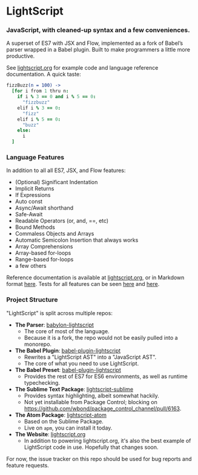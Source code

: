 # LightScript

### JavaScript, with cleaned-up syntax and a few conveniences.

A superset of ES7 with JSX and Flow,
implemented as a fork of Babel’s parser wrapped in a Babel plugin. Built to make programmers a little more productive.

See [lightscript.org](http://lightscript.org) for example code
and language reference documentation. A quick taste:

```coffee
fizzBuzz(n = 100) ->
  [for i from 1 thru n:
    if i % 3 == 0 and i % 5 == 0:
      "fizzbuzz"
    elif i % 3 == 0:
      "fizz"
    elif i % 5 == 0:
      "buzz"
    else:
      i
  ]
```


### Language Features

In addition to all all ES7, JSX, and Flow features:

- (Optional) Significant Indentation
- Implicit Returns
- If Expressions
- Auto const
- Async/Await shorthand
- Safe-Await
- Readable Operators (or, and, ==, etc)
- Bound Methods
- Commaless Objects and Arrays
- Automatic Semicolon Insertion that always works
- Array Comprehensions
- Array-based for-loops
- Range-based for-loops
- a few others

Reference documentation is available at [lightscript.org](http://lightscript.org),
or in Markdown format [here](https://github.com/lightscript/lightscript.org/blob/master/pages/docs/docs.md). Tests for all features can be seen
[here](https://github.com/lightscript/babylon-lightscript/tree/lightscript/test/fixtures/lightscript)
and [here](https://github.com/lightscript/babel-plugin-lightscript/tree/master/test/fixtures).


### Project Structure

"LightScript" is split across multiple repos:

- **The Parser**: [babylon-lightscript](https://github.com/lightscript/babylon-lightscript)
  - The core of most of the language.
  - Because it is a fork, the repo would not be easily pulled into a monorepo.
- **The Babel Plugin**: [babel-plugin-lightscript](https://github.com/lightscript/babel-plugin-lightscript)
  - Rewrites a "LightScript AST" into a "JavaScript AST".
  - The core of what you need to use LightScript.
- **The Babel Preset**: [babel-plugin-lightscript](https://github.com/lightscript/babel-plugin-lightscript)
  - Provides the rest of ES7 for ES6 environments, as well as runtime typechecking.
- **The Sublime Text Package**: [lightscript-sublime](https://github.com/lightscript/lightscript-sublime)
  - Provides syntax highlighting, albeit somewhat hackily.
  - Not yet installable from Package Control; blocking on https://github.com/wbond/package_control_channel/pull/6163.
- **The Atom Package**: [lightscript-atom](https://github.com/lightscript/lightscript-atom)
  - Based on the Sublime Package.
  - Live on `apm`, you can install it today.
- **The Website**: [lightscript.org](https://github.com/lightscript/lightscript.org)
  - In addition to powering lightscript.org, it's also the best example of LightScript code in use.
    Hopefully that changes soon.

For now, the issue tracker on this repo should be used for bug reports and feature requests.
